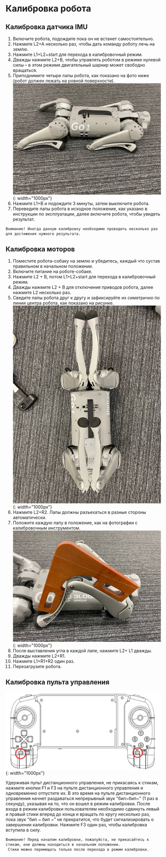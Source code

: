 # Калибровка робота

## Калибровка датчика IMU
1. Включите робота, подождите пока он не встанет самостоятельно.
2. Нажмите L2+A несколько раз, чтобы дать команду роботу лечь на землю.
3. Нажмите L1+L2+start для перехода в калибровочный режим.
4. Дважды нажмите L2+B, чтобы управлять роботом в режиме нулевой силы – в этом режиме двигательный шарнир может свободно вращаться.
5. Приподнимите четыре лапы робота, как показано на фото ниже (робот должен лежать на ровной поверхности).
![](/assets/images/go1laid.jpg){: width="1000px"}
6. Нажмите L1+B и подождите 3 минуты, затем выключите робота.
7. Переведите лапы робота в исходное положение, как указано в инструкции по эксплуатации, далее включите робота, чтобы увидеть результат.

```warning
Внимание! Иногда данную калибровку необходимо проводить несколько раз для достижения нужного результата.
```


## Калибровка моторов

1. Поместите робота-собаку на землю и убедитесь, каждый что сустав правильном в начальном положении.
2. Включите питание на роботе-собаке.
3. Нажмите L2 + B, потом L1+L2+start для перехода в калибровочный режим.
4. Дважды нажмите L2 + B для отключения приводов робота, далее нажмите L2 несколько раз.
5. Сведите лапы робота друг к другу и зафиксируйте их симетрично по линии центра робота, как показано на рисунке.
   ![](/assets/images/go1c.jpg){: width="1000px"}
6. Нажмите L2+R2. Лапы должны разъехаться в разные стороны автоматически. 
7. Положите каждую лапу в положение, как на фотографии с калибровочным инструментом.
   ![](/assets/images/go1y.jpg){: width="1000px"}
8. После выставления угла в каждой лапе, нажмите L2+ L1 дважды.
9. Дважды нажмите L2+R1.
10. Нажмите L1+R1+R2 один раз.
11. Перезагрузите робота.

## Калибровка пульта управления

![](/assets/images/f3.png){: width="1000px"}

Удерживая пульт дистанционного управления, не прикасаясь к стикам, нажмите кнопки F1 и F3 на пульте дистанционного управления и одновременно отпустите их. В это время на пульте дистанционного управления начнет раздаваться непрерывный звук "бип~бип~" (1 раз в секунду), указывая на то, что он вошел в режим калибровки. После входа в режим калибровки пользователям необходимо сдвинуть левый и правый стики вперед до конца и вращать по кругу несколько раз, пока звук "бип ~ бип ~" не прекратится, что будет сигнализировать о завершении калибровки. Нажмите F3 один раз, чтобы калибровка вступила в силу.
```warning
Внимание! Перед началом калибровки, пожалуйста, не прикасайтесь к стикам, они должны находиться в начальном положении.
 Стики можно перемещать только после перехода в режим калибровки.
```
